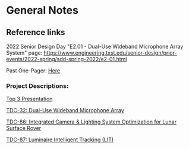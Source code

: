 # General Notes

## Reference links

2022 Senior Design Day "E2.01 - Dual-Use Wideband Microphone Array System" page:
https://www.engineering.txst.edu/senior-design/prior-events/2022-spring/sdd-spring-2022/e2-01.html

Past One-Pager: [Here](<General\Resources\Past_EE_2_01_One-Pager.pdf>)

### Project Descriptions: 
[Top 3 Presentation](<General\ProjectDescriptions\NASA-TSGC Projects.pdf>)

[TDC-32: Dual-Use Wideband Microphone Array](<General\ProjectDescriptions\Topic_TDC_32_F23.pdf>)

[TDC-86: Integrated Camera & Lighting System Optimization for Lunar Surface Rover](<General\ProjectDescriptions\Topic_TDC_86_F23.pdf>)

[TDC-87: Luminaire Intelligent Tracking (LIT)](<General\ProjectDescriptions\Topic_TDC_87_F23.pdf>)